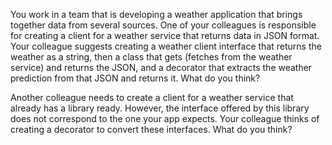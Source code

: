 You work in a team that is developing a weather application that brings together data from several sources. One of your
colleagues is responsible for creating a client for a weather service that returns data in JSON format. Your colleague
suggests creating a weather client interface that returns the weather as a string, then a class that gets (fetches from
the weather service) and returns the JSON, and a decorator that extracts the weather prediction from that JSON and
returns it. What do you think?

Another colleague needs to create a client for a weather service that already has a library ready. However, the
interface offered by this library does not correspond to the one your app expects. Your colleague thinks of creating a
decorator to convert these interfaces. What do you think?